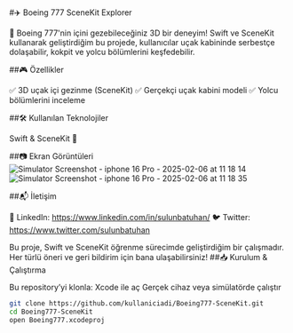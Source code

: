 #✈️ Boeing 777 SceneKit Explorer

🚀 Boeing 777'nin içini gezebileceğiniz 3D bir deneyim! Swift ve SceneKit kullanarak geliştirdiğim bu projede, kullanıcılar uçak kabininde serbestçe dolaşabilir, kokpit ve yolcu bölümlerini keşfedebilir.

##🎮 Özellikler

✅ 3D uçak içi gezinme (SceneKit)
✅ Gerçekçi uçak kabini modeli
✅ Yolcu bölümlerini inceleme

##🛠 Kullanılan Teknolojiler

Swift & SceneKit 🚀


##📷 Ekran Görüntüleri
![Simulator Screenshot - iphone 16 Pro - 2025-02-06 at 11 18 14](https://github.com/user-attachments/assets/3bfacc7c-4469-41fd-8684-0044f04177fa)
![Simulator Screenshot - iphone 16 Pro - 2025-02-06 at 11 18 35](https://github.com/user-attachments/assets/6d018f5c-64ac-4da7-806d-aeee03bfe802)

##📬 İletişim

💼 LinkedIn: https://www.linkedin.com/in/sulunbatuhan/
🐦 Twitter: https://www.twitter.com/sulunbatuhan

Bu proje, Swift ve SceneKit öğrenme sürecimde geliştirdiğim bir çalışmadır. Her türlü öneri ve geri bildirim için bana ulaşabilirsiniz!
##📥 Kurulum & Çalıştırma

Bu repository’yi klonla:
Xcode ile aç
Gerçek cihaz veya simülatörde çalıştır


```bash
git clone https://github.com/kullaniciadi/Boeing777-SceneKit.git
cd Boeing777-SceneKit
open Boeing777.xcodeproj

